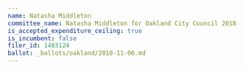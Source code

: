 ```yaml
---
name: Natasha Middleton
committee_name: Natasha Middleton for Oakland City Council 2018
is_accepted_expenditure_ceiling: true
is_incumbent: false
filer_id: 1403124
ballot: _ballots/oakland/2018-11-06.md
---
```


